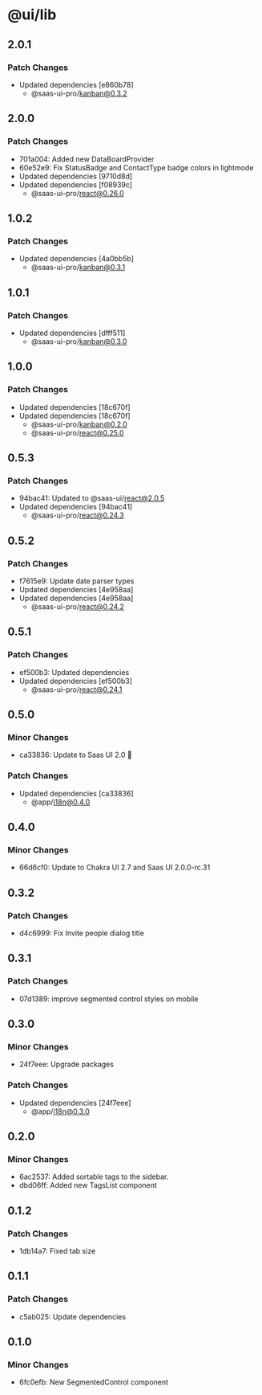# @ui/lib

## 2.0.1

### Patch Changes

- Updated dependencies [e860b78]
  - @saas-ui-pro/kanban@0.3.2

## 2.0.0

### Patch Changes

- 701a004: Added new DataBoardProvider
- 60e52e9: Fix StatusBadge and ContactType badge colors in lightmode
- Updated dependencies [9710d8d]
- Updated dependencies [f08939c]
  - @saas-ui-pro/react@0.26.0

## 1.0.2

### Patch Changes

- Updated dependencies [4a0bb5b]
  - @saas-ui-pro/kanban@0.3.1

## 1.0.1

### Patch Changes

- Updated dependencies [dfff511]
  - @saas-ui-pro/kanban@0.3.0

## 1.0.0

### Patch Changes

- Updated dependencies [18c670f]
- Updated dependencies [18c670f]
  - @saas-ui-pro/kanban@0.2.0
  - @saas-ui-pro/react@0.25.0

## 0.5.3

### Patch Changes

- 94bac41: Updated to @saas-ui/react@2.0.5
- Updated dependencies [94bac41]
  - @saas-ui-pro/react@0.24.3

## 0.5.2

### Patch Changes

- f7615e9: Update date parser types
- Updated dependencies [4e958aa]
- Updated dependencies [4e958aa]
  - @saas-ui-pro/react@0.24.2

## 0.5.1

### Patch Changes

- ef500b3: Updated dependencies
- Updated dependencies [ef500b3]
  - @saas-ui-pro/react@0.24.1

## 0.5.0

### Minor Changes

- ca33836: Update to Saas UI 2.0 🥳

### Patch Changes

- Updated dependencies [ca33836]
  - @app/i18n@0.4.0

## 0.4.0

### Minor Changes

- 66d6cf0: Update to Chakra UI 2.7 and Saas UI 2.0.0-rc.31

## 0.3.2

### Patch Changes

- d4c6999: Fix Invite people dialog title

## 0.3.1

### Patch Changes

- 07d1389: improve segmented control styles on mobile

## 0.3.0

### Minor Changes

- 24f7eee: Upgrade packages

### Patch Changes

- Updated dependencies [24f7eee]
  - @app/i18n@0.3.0

## 0.2.0

### Minor Changes

- 6ac2537: Added sortable tags to the sidebar.
- dbd06ff: Added new TagsList component

## 0.1.2

### Patch Changes

- 1db14a7: Fixed tab size

## 0.1.1

### Patch Changes

- c5ab025: Update dependencies

## 0.1.0

### Minor Changes

- 6fc0efb: New SegmentedControl component
